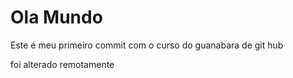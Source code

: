 # Ola Mundo
Este é meu primeiro commit com o curso do guanabara de git hub

foi alterado remotamente
